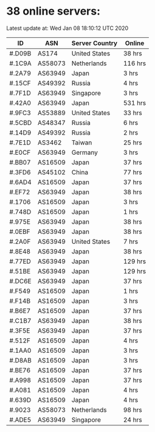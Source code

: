 # 38 online servers:

Latest update at: Wed Jan 08 18:10:12 UTC 2020

| ID | ASN | Server Country | Online |
| -- | --- | -------------- | ------ |
| #.D09B | AS174 | United States | 38 hrs |
| #.1C9A | AS58073 | Netherlands | 116 hrs |
| #.2A79 | AS63949 | Japan | 3 hrs |
| #.15CF | AS49392 | Russia | 4 hrs |
| #.7F1D | AS63949 | Singapore | 3 hrs |
| #.42A0 | AS63949 | Japan | 531 hrs |
| #.9FC3 | AS53889 | United States | 33 hrs |
| #.5CBD | AS48347 | Russia | 6 hrs |
| #.14D9 | AS49392 | Russia | 2 hrs |
| #.7E1D | AS3462 | Taiwan | 25 hrs |
| #.E0CF | AS63949 | Germany | 3 hrs |
| #.BB07 | AS16509 | Japan | 37 hrs |
| #.3FD6 | AS45102 | China | 77 hrs |
| #.6AD4 | AS16509 | Japan | 37 hrs |
| #.EF72 | AS63949 | Japan | 38 hrs |
| #.1706 | AS16509 | Japan | 3 hrs |
| #.748D | AS16509 | Japan | 1 hrs |
| #.975E | AS63949 | Japan | 38 hrs |
| #.0EBF | AS63949 | Japan | 38 hrs |
| #.2A0F | AS63949 | United States | 7 hrs |
| #.8E48 | AS63949 | Japan | 38 hrs |
| #.77ED | AS63949 | Japan | 129 hrs |
| #.51BE | AS63949 | Japan | 129 hrs |
| #.DC6E | AS63949 | Japan | 37 hrs |
| #.F549 | AS16509 | Japan | 1 hrs |
| #.F14B | AS16509 | Japan | 3 hrs |
| #.B6E7 | AS16509 | Japan | 37 hrs |
| #.C1B7 | AS63949 | Japan | 38 hrs |
| #.3F5E | AS63949 | Japan | 37 hrs |
| #.512F | AS16509 | Japan | 4 hrs |
| #.1AA0 | AS16509 | Japan | 3 hrs |
| #.D8AB | AS16509 | Japan | 3 hrs |
| #.BE76 | AS16509 | Japan | 37 hrs |
| #.A998 | AS16509 | Japan | 37 hrs |
| #.A081 | AS16509 | Japan | 4 hrs |
| #.639D | AS16509 | Japan | 4 hrs |
| #.9023 | AS58073 | Netherlands | 98 hrs |
| #.ADE5 | AS63949 | Singapore | 24 hrs |

